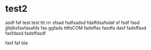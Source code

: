 test2
=====
asdf
faf
test
test
ttt
rrr
sfsad
fsdfsadsd
fdaffdsafsdaf
sf
fsdf
fasd
jjlkjlksfasfasafds
fas
ggfads
tttfsCOM
fadsffas
fasdfa
dasf
fadsffasd
fasfdasd
fadsffasdf

fasf
faf
bla
